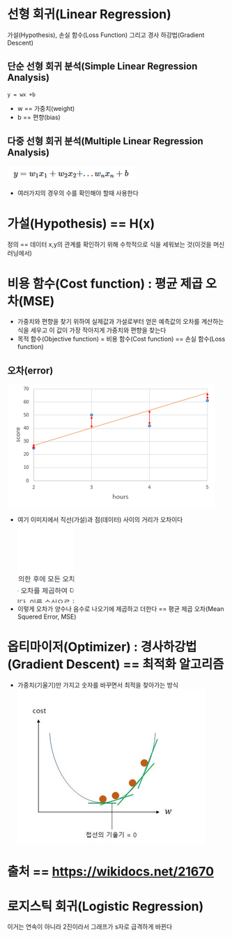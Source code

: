 # 선형 회귀(Linear Regression)
 가설(Hypothesis), 손실 함수(Loss Function) 그리고 경사 하강법(Gradient Descent)
## 단순 선형 회귀 분석(Simple Linear Regression Analysis)
```
y = wx +b
```
- w == 가중치(weight)
- b == 편향(bias)
## 다중 선형 회귀 분석(Multiple Linear Regression Analysis)
![alt text](image.png)
- 여러가지의 경우의 수를 확인해야 할때 사용한다


# 가설(Hypothesis) == H(x) 
정의 == 데이터 x,y의 관계를 확인하기 위해 수학적으로 식을 세워보는 것(이것을 머신러닝에서)


# 비용 함수(Cost function) : 평균 제곱 오차(MSE)
- 가중치와 편향을 찾기 위하여 실제값과 가설로부터 얻은 예측값의 오차를 계산하는 식을 세우고 이 값이 가장 작아지게 가중치와 편향을 찾는다
- 목적 함수(Objective function) = 비용 함수(Cost function) == 손실 함수(Loss function)
## 오차(error)
![alt text](image-1.png)
- 여기 이미지에서 직선(가설)과 점(데이터) 사이의 거리가 오차이다
![alt text](image-2.png)
- 이렇게 오차가 양수나 음수로 나오기에 제곱하고 더한다 == 평균 제곱 오차(Mean Squered Error, MSE)


# 옵티마이저(Optimizer) : 경사하강법(Gradient Descent) == 최적화 알고리즘
- 가중치(기울기)만 가지고 숫자를 바꾸면서 최적을 찾아가는 방식
![alt text](image-3.png)

# 출처  == https://wikidocs.net/21670






# 로지스틱 회귀(Logistic Regression)
이거는 연속이 아니라 2진이라서 그래프가 s자로 급격하게 바뀐다







